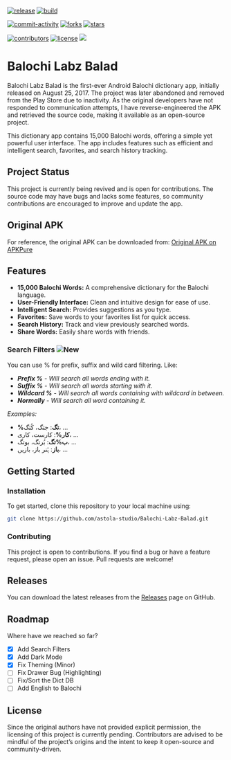 <a href="https://github.com/astola-studio/Balochi-Labz-Balad/releases"><img src="https://img.shields.io/github/v/release/astola-studio/Balochi-Labz-Balad" alt="release"/></a>
<a href="https://github.com/astola-studio/Balochi-Labz-Balad/actions"><img src="https://img.shields.io/github/checks-status/astola-studio/Balochi-Labz-Balad/main?label=build" alt="build"/></a>
<!--a href="https://opencollective.com/Balochi-Labz-Balad"><img src="https://img.shields.io/opencollective/all/Balochi-Labz-Balad" alt="Open Collective backers and sponsors"/></a-->
<a href="https://github.com/astola-studio/Balochi-Labz-Balad/issues"><img src="https://img.shields.io/github/commit-activity/m/astola-studio/Balochi-Labz-Balad" alt="commit-activity"/></a>
<a href="https://github.com/astola-studio/Balochi-Labz-Balad/network/members"><img src="https://img.shields.io/github/forks/astola-studio/Balochi-Labz-Balad" alt="forks"/></a>
<a href="https://github.com/astola-studio/Balochi-Labz-Balad/stargazers"><img src="https://img.shields.io/github/stars/astola-studio/Balochi-Labz-Balad" alt="stars"/></a>
<!--a href="https://crowdin.com/project/Balochi-Labz-Balad"><img src="https://badges.crowdin.net/Balochi-Labz-Balad/localized.svg"></img></a-->
<a href="https://github.com/astola-studio/Balochi-Labz-Balad/graphs/contributors"><img src="https://img.shields.io/github/contributors/astola-studio/Balochi-Labz-Balad" alt="contributors"/></a>
<a href="https://github.com/astola-studio/Balochi-Labz-Balad/LICENSE"><img src="https://img.shields.io/github/license/astola-studio/Balochi-Labz-Balad" alt="license"/></a>
<a href="https://whatsapp.com/channel/0029VaA9hJGD38CKpIQk8W32"><img src="https://img.shields.io/badge/WhatsApp-25D366?style=for-the-badge&logo=whatsapp&logoColor=white"></img></a>

# Balochi Labz Balad

Balochi Labz Balad is the first-ever Android Balochi dictionary app, initially released on August 25, 2017. The project was later abandoned and removed from the Play Store due to inactivity. As the original developers have not responded to communication attempts, I have reverse-engineered the APK and retrieved the source code, making it available as an open-source project.

This dictionary app contains 15,000 Balochi words, offering a simple yet powerful user interface. The app includes features such as efficient and intelligent search, favorites, and search history tracking.

## Project Status
This project is currently being revived and is open for contributions. The source code may have bugs and lacks some features, so community contributions are encouraged to improve and update the app.

## Original APK
For reference, the original APK can be downloaded from:
[Original APK on APKPure](https://apkpure.com/balochi-labz-balad-dictionary/com.azambaloch.dictionary)

## Features
- **15,000 Balochi Words:** A comprehensive dictionary for the Balochi language.
- **User-Friendly Interface:** Clean and intuitive design for ease of use.
- **Intelligent Search:** Provides suggestions as you type.
- **Favorites:** Save words to your favorites list for quick access.
- **Search History:** Track and view previously searched words.
- **Share Words:** Easily share words with friends.

### Search Filters ![New](https://img.shields.io/badge/NEW-4B8BBE?style=plastic&logoColor=white)
You can use % for prefix, suffix and wild card filtering. Like:

- _**Prefix %** - Will search all words ending with it._
- _**Suffix %** - Will search all words starting with it._
- _**Wildcard %** - Will search all words containing with wildcard in between._
- _**Normally** - Will search all word containing it._

*Examples:*
- **%تگ**: جتگ، کُتگ، …
- **کار%**: کارست، کاری، …
- **ب%تگ**: بُرتگ، بوتگ، …
- **باز**: ہُنر باز، بازیں، …

## Getting Started
### Installation
To get started, clone this repository to your local machine using:
```sh
git clone https://github.com/astola-studio/Balochi-Labz-Balad.git
```

### Contributing
This project is open to contributions. If you find a bug or have a feature request, please open an issue. Pull requests are welcome!

## Releases
You can download the latest releases from the [Releases](https://github.com/astola-studio/Balochi-Labz-Balad/releases) page on GitHub.

## Roadmap
Where have we reached so far?

- [x] Add Search Filters
- [x] Add Dark Mode
- [x] Fix Theming (Minor)
- [ ] Fix Drawer Bug (Highlighting)
- [ ] Fix/Sort the Dict DB
- [ ] Add English to Balochi

## License
Since the original authors have not provided explicit permission, the licensing of this project is currently pending. Contributors are advised to be mindful of the project’s origins and the intent to keep it open-source and community-driven.
